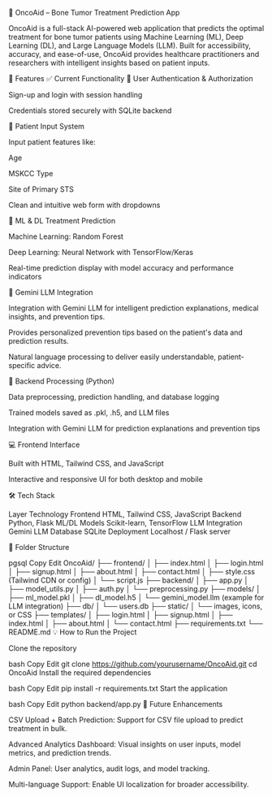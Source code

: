 🧠 OncoAid – Bone Tumor Treatment Prediction App

OncoAid is a full-stack AI-powered web application that predicts the optimal treatment for bone tumor patients using Machine Learning (ML), Deep Learning (DL), and Large Language Models (LLM). Built for accessibility, accuracy, and ease-of-use, OncoAid provides healthcare practitioners and researchers with intelligent insights based on patient inputs.

🚀 Features
✅ Current Functionality
🔐 User Authentication & Authorization

Sign-up and login with session handling

Credentials stored securely with SQLite backend

🧾 Patient Input System

Input patient features like:

Age

MSKCC Type

Site of Primary STS

Clean and intuitive web form with dropdowns

🧠 ML & DL Treatment Prediction

Machine Learning: Random Forest

Deep Learning: Neural Network with TensorFlow/Keras

Real-time prediction display with model accuracy and performance indicators

💬 Gemini LLM Integration

Integration with Gemini LLM for intelligent prediction explanations, medical insights, and prevention tips.

Provides personalized prevention tips based on the patient's data and prediction results.

Natural language processing to deliver easily understandable, patient-specific advice.

📁 Backend Processing (Python)

Data preprocessing, prediction handling, and database logging

Trained models saved as .pkl, .h5, and LLM files

Integration with Gemini LLM for prediction explanations and prevention tips

💻 Frontend Interface

Built with HTML, Tailwind CSS, and JavaScript

Interactive and responsive UI for both desktop and mobile

🛠️ Tech Stack

Layer	Technology
Frontend	HTML, Tailwind CSS, JavaScript
Backend	Python, Flask
ML/DL Models	Scikit-learn, TensorFlow
LLM Integration	Gemini LLM
Database	SQLite
Deployment	Localhost / Flask server

📁 Folder Structure

pgsql
Copy
Edit
OncoAid/
├── frontend/
│   ├── index.html
│   ├── login.html
│   ├── signup.html
│   ├── about.html
│   ├── contact.html
│   ├── style.css (Tailwind CDN or config)
│   └── script.js
├── backend/
│   ├── app.py
│   ├── model_utils.py
│   ├── auth.py
│   └── preprocessing.py
├── models/
│   ├── ml_model.pkl
│   ├── dl_model.h5
│   └── gemini_model.llm (example for LLM integration)
├── db/
│   └── users.db
├── static/
│   └── images, icons, or CSS
├── templates/
│   ├── login.html
│   ├── signup.html
│   ├── index.html
│   ├── about.html
│   └── contact.html
├── requirements.txt
└── README.md
💡 How to Run the Project

Clone the repository

bash
Copy
Edit
git clone https://github.com/yourusername/OncoAid.git
cd OncoAid
Install the required dependencies

bash
Copy
Edit
pip install -r requirements.txt
Start the application

bash
Copy
Edit
python backend/app.py
🔮 Future Enhancements

CSV Upload + Batch Prediction: Support for CSV file upload to predict treatment in bulk.

Advanced Analytics Dashboard: Visual insights on user inputs, model metrics, and prediction trends.

Admin Panel: User analytics, audit logs, and model tracking.

Multi-language Support: Enable UI localization for broader accessibility.
